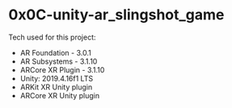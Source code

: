 # 0x0C-unity-ar_slingshot_game

Tech used for this project:

- AR Foundation - 3.0.1
- AR Subsystems - 3.1.10
- ARCore XR Plugin - 3.1.10
- Unity: 2019.4.16f1 LTS
- ARKit XR Unity plugin
- ARCore XR Unity plugin


